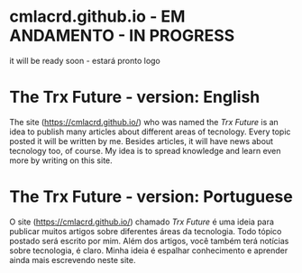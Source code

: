 # cmlacrd.github.io - EM ANDAMENTO - IN PROGRESS

it will be ready soon - estará pronto logo

# The Trx Future - version: English
The site (https://cmlacrd.github.io/) who was named the *Trx Future* is an idea to publish many articles about different areas of tecnology.
Every topic posted it will be written by me. Besides articles, it will have news about tecnology too, of course. My idea is to spread knowledge and learn even more by writing on this site.

# The Trx Future - version: Portuguese
O site (https://cmlacrd.github.io/) chamado *Trx Future* é uma ideia para publicar muitos artigos sobre diferentes áreas da tecnologia.
Todo tópico postado será escrito por mim. Além dos artigos, você também terá notícias sobre tecnologia, é claro. Minha ideia é espalhar conhecimento e aprender ainda mais escrevendo neste site. 
